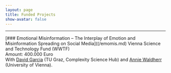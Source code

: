 ```yaml
---
layout: page
title: Funded Projects
show-avatar: false
---
```


___


[### Emotional Misinformation – The Interplay of Emotion and Misinformation Spreading on Social Media]((/emomis.md)
Vienna Science and Technology Fund (WWTF) <br>
Amount: 400.000 Euro <br>
With [David Garcia](https://dgarcia.eu) (TU Graz, Complexity Science Hub) and [Annie Waldherr](https://compcommlab.univie.ac.at/team/annie-waldherr/) (University of Vienna).
